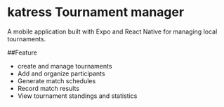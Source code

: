# katress Tournament manager
A mobile application built with Expo and React Native for managing local tournaments.

##Feature 
- create and manage tournaments
- Add and organize participants
- Generate match schedules
- Record match results
- View tournament standings and statistics
